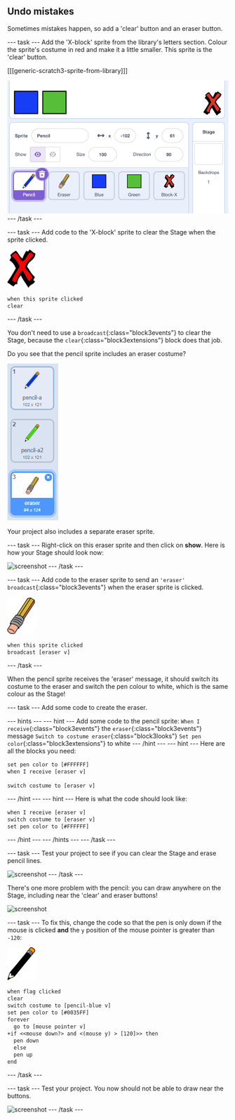 ## Undo mistakes

Sometimes mistakes happen, so add a 'clear' button and an eraser button.

--- task ---
Add the 'X-block' sprite from the library's letters section. Colour the sprite's costume in red and make it a little smaller. This sprite is the 'clear' button.

[[[generic-scratch3-sprite-from-library]]]

![screenshot](images/paint-x.png)
--- /task ---

--- task ---
Add code to the 'X-block' sprite to clear the Stage when the sprite clicked.

![cross](images/cross.png)
```blocks3
when this sprite clicked
clear
```
--- /task ---

You don't need to use a `broadcast`{:class="block3events"} to clear the Stage, because the `clear`{:class="block3extensions"} block does that job.

Do you see that the pencil sprite includes an eraser costume?

![screenshot](images/paint-eraser-costume.png)

Your project also includes a separate eraser sprite. 

--- task ---
Right-click on this eraser sprite and then click on **show**. Here is how your Stage should look now:

![screenshot](images/paint-eraser-stage.png)
--- /task ---

--- task ---
Add code to the eraser sprite to send an `'eraser' broadcast`{:class="block3events"} when the eraser sprite is clicked.

![eraser](images/eraser.png)
```blocks3
when this sprite clicked
broadcast [eraser v]
```
--- /task ---

When the pencil sprite receives the 'eraser' message, it should switch its costume to the eraser and switch the pen colour to white, which is the same colour as the Stage!

--- task ---
Add some code to create the eraser.

--- hints ---
--- hint ---
Add some code to the pencil sprite:
`When I receive`{:class="block3events"} the `eraser`{:class="block3events"} message
`Switch to costume eraser`{:class="block3looks"} 
`Set pen color`{:class="block3extensions"} to white
--- /hint ---
--- hint ---
Here are all the blocks you need:
```blocks3
set pen color to [#FFFFFF]
when I receive [eraser v]

switch costume to [eraser v]
```
--- /hint ---
--- hint ---
Here is what the code should look like:
```blocks3
when I receive [eraser v]
switch costume to [eraser v]
set pen color to [#FFFFFF]
```
--- /hint ---
--- /hints ---
--- /task ---

--- task ---
Test your project to see if you can clear the Stage and erase pencil lines.

![screenshot](images/paint-erase-test.png)
--- /task ---

There's one more problem with the pencil: you can draw anywhere on the Stage, including near the 'clear' and eraser buttons!

![screenshot](images/paint-draw-problem.png)

--- task ---
To fix this, change the code so that the pen is only down if the mouse is clicked __and__ the `y` position of the mouse pointer is greater than `-120`:

![pencil](images/pencil.png)
```blocks3
when flag clicked
clear
switch costume to [pencil-blue v]
set pen color to [#0035FF]
forever
  go to [mouse pointer v]
+if <<mouse down?> and <(mouse y) > [120]>> then 
  pen down
  else
  pen up
end
```
--- /task ---

--- task ---
Test your project. You now should not be able to draw near the buttons.

![screenshot](images/paint-fixed.png)
--- /task ---
